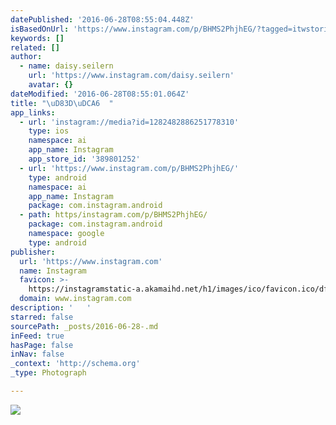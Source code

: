 ```yaml
---
datePublished: '2016-06-28T08:55:04.448Z'
isBasedOnUrl: 'https://www.instagram.com/p/BHMS2PhjhEG/?tagged=itwstories'
keywords: []
related: []
author:
  - name: daisy.seilern
    url: 'https://www.instagram.com/daisy.seilern'
    avatar: {}
dateModified: '2016-06-28T08:55:01.064Z'
title: "\uD83D\uDCA6  "
app_links:
  - url: 'instagram://media?id=1282482886251778310'
    type: ios
    namespace: ai
    app_name: Instagram
    app_store_id: '389801252'
  - url: 'https://www.instagram.com/p/BHMS2PhjhEG/'
    type: android
    namespace: ai
    app_name: Instagram
    package: com.instagram.android
  - path: https/instagram.com/p/BHMS2PhjhEG/
    package: com.instagram.android
    namespace: google
    type: android
publisher:
  url: 'https://www.instagram.com'
  name: Instagram
  favicon: >-
    https://instagramstatic-a.akamaihd.net/h1/images/ico/favicon.ico/dfa85bb1fd63.ico
  domain: www.instagram.com
description: '   '
starred: false
sourcePath: _posts/2016-06-28-.md
inFeed: true
hasPage: false
inNav: false
_context: 'http://schema.org'
_type: Photograph

---
```

![   ](https://scontent.cdninstagram.com/t51.2885-15/s640x640/sh0.08/e35/13573427_1050756005002443_1874565433_n.jpg?ig_cache_key=MTI4MjQ4Mjg4NjI1MTc3ODMxMA%3D%3D.2)